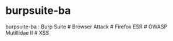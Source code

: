 # burpsuite-ba
burpsuite-ba : Burp Suite # Browser Attack # Firefox ESR # OWASP Mutillidae II # XSS
